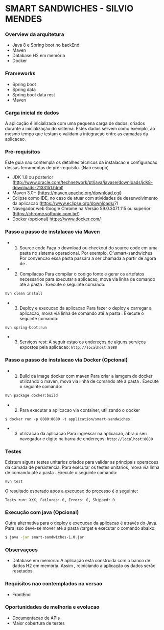 # SMART SANDWICHES - SILVIO MENDES

### Overview da arquitetura
- Java 8 e Spring boot no backEnd
- Maven
- Database H2 em memória
- Docker 

### Frameworks
- Spring boot
- Spring data
- Spring boot data rest
- Maven

### Carga inicial de dados
A aplicação é inicializada com uma pequena carga de dados, criados durante a inicialização do sistema.
Estes dados servem como exemplo, ao mesmo tempo que testam e validam a integracao entre as camadas da aplicacao.

### Pré-requisitos
Este guia nao contempla os detalhes técnicos da instalacao e configuracao dessas ferramentas de pré-requisito. (Nao escopo)
- JDK 1.8 ou posterior (http://www.oracle.com/technetwork/pt/java/javase/downloads/jdk8-downloads-2133151.html)
- Maven 3.0+ (https://maven.apache.org/download.cgi)
- Eclipse como IDE, no caso de atuar com atividades de desenvolvimento da aplicacao (https://www.eclipse.org/downloads/?)
- Navegador web Google Chrome na Versão 59.0.3071.115 ou superior (https://chrome.softonic.com.br/)
- Docker (opcional) https://www.docker.com/

### Passo a passo de instalacao via Maven
- 1) Source code
Faça o download ou checkout do source code em uma pasta no sistema operacional.
Por exemplo, C:\smart-sandwiches\
Por convencao essa pasta passara a ser chamada a partir de agora de <ROOT-APP-FOLDER>.
- 2) Compilacao
Para compilar o codigo fonte e gerar os artefatos necessarios para executar a aplicacao,
mova via linha de comando até a pasta <ROOT-APP-FOLDER>. Execute o seguinte comando: 
```sh
mvn clean install
```
- 3) Deploy e execucao da aplicacao
Para fazer o deploy e carregar a aplicacao,
mova via linha de comando até a pasta <ROOT-APP-FOLDER>. Execute o seguinte comando: 
```sh
mvn spring-boot:run
```
- 3) Serviços rest:
A seguir estao os endereços de alguns serviços expostos pela aplicacao: 
`http://localhost:8080`

### Passo a passo de instalacao via Docker (Opcional)
- 1) Build da image docker com maven
Para criar a iamgem do docker utilizando o maven,
mova via linha de comando até a pasta <ROOT-APP-FOLDER>. Execute o seguinte comando: 
```sh
mvn package docker:build
```
- 2) Para executar a aplicacao via container, utilizando o docker
```
$ docker run -p 8080:8080 -t application/smart-sandwiches
```
- 3) utilizacao da aplicacao
Para ingressar na aplicacao, abra o seu navegador e digite na barra de endereços: 
`http://localhost:8080`


### Testes
Existem alguns testes unitarios criados para validar as principais operacoes da camada de persistencia.
Para executar os testes unitarios,
mova via linha de comando até a pasta <ROOT-APP-FOLDER>. Execute o seguinte comando: 
```sh
mvn test
```
O resultado esperado apos a execucao do processo é o seguinte:
```
Tests run: XXX, Failures: 0, Errors: 0, Skipped: 0
```

### Execução com java (Opcional)
Outra alternativa para o deploy e execucao da aplicacao é através do Java.
Para isso deve-se mover até a pasta <ROOT-APP-FOLDER>/target e executar o comando abaixo:
```sh
$ java -jar smart-sandwiches-1.0.jar
```

### Observaçoes
- Database em memoria: A aplicação está construída com o banco de dados H2 em memória. Assim , reiniciando a aplicação os dados serão resetados.

### Requisitos nao contemplados na versao
- FrontEnd

### Oportunidades de melhoria e evolucao
- Documentacao de APIs
- Maior cobertura de testes



